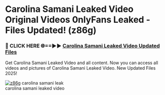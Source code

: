 # Carolina Samani Leaked Video Original Videos 0nlyFans Leaked - Files Updated! (z86g)

<h3>🔴 CLICK HERE 🌐==►► <a href="https://tinyurl.com/x26r9saj" rel="nofollow">Carolina Samani Leaked Video Updated Files</a></h3>

Get Carolina Samani Leaked Video and all content. Now you can access all videos and pictures of Carolina Samani Leaked Video. New Updated Files 2025!

[![z86g](https://i.imgur.com/LkgZPqh.gif)](https://tinyurl.com/x26r9saj)
carolina samani leak<br>
carolina samani leaked video